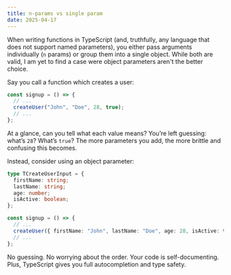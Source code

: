 ```yaml
---
title: n-params vs single param
date: 2025-04-17
---
```


When writing functions in TypeScript (and, truthfully, any language that does not support named parameters), you either pass arguments individually (`n` params) or group them into a single object. While both are valid, I am yet to find a case were object parameters aren't the better choice.

Say you call a function which creates a user:

```ts
const signup = () => {
  // ...
  createUser("John", "Doe", 28, true);
  // ...
};
```

At a glance, can you tell what each value means? You’re left guessing: what’s `28`? What’s `true`? The more parameters you add, the more brittle and confusing this becomes.

Instead, consider using an object parameter:

```ts
type TCreateUserInput = {
  firstName: string;
  lastName: string;
  age: number;
  isActive: boolean;
};

const signup = () => {
  // ...
  createUser({ firstName: "John", lastName: "Doe", age: 28, isActive: true });
  // ...
};
```

No guessing. No worrying about the order. Your code is self-documenting. Plus, TypeScript gives you full autocompletion and type safety.
